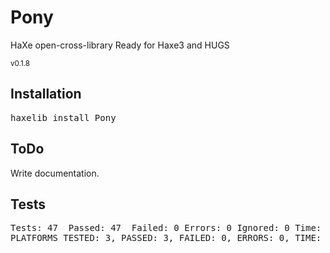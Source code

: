 <h1>Pony</h1>
HaXe open-cross-library
Ready for Haxe3 and HUGS
<p><small>v0.1.8</small></p>

<h2>Installation</h2>
<pre>haxelib install Pony</pre>

<h2>ToDo</h2>
Write documentation.

<h2>Tests</h2>
<pre>
Tests: 47  Passed: 47  Failed: 0 Errors: 0 Ignored: 0 Time: 0.008
PLATFORMS TESTED: 3, PASSED: 3, FAILED: 0, ERRORS: 0, TIME: 2.75
</pre>